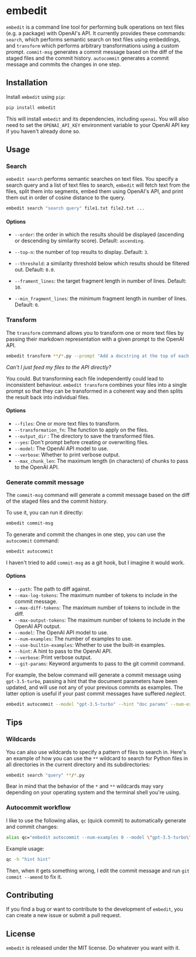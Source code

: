 # embedit

`embedit` is a command line tool for performing bulk operations on text files (e.g. a package) with OpenAI's API. It currently provides these commands: `search`, which performs semantic search on text files using embeddings, and `transform` which performs arbitrary transformations using a custom prompt.
 `commit-msg` generates a commit message based on the diff of the staged files and the commit history.
 `autocommit` generates a commit message and commits the changes in one step.


## Installation

Install `embedit` using `pip`:

```bash
pip install embedit
```

This will install `embedit` and its dependencies, including `openai`. You will also need to set the `OPENAI_API_KEY` environment variable to your OpenAI API key if you haven't already done so.

## Usage

### Search

`embedit search` performs semantic searches on text files. You specify a search query and a list of text files to search, `embedit` will fetch text from the files, split them into segments, embed them using OpenAI's API, and print them out in order of cosine distance to the query.

```bash
embedit search "search query" file1.txt file2.txt ...
```

#### Options

- `--order`: the order in which the results should be displayed (ascending or descending by similarity score). Default: `ascending`.

- `--top-n`: the number of top results to display. Default: `3`.

- `--threshold`: a similarity threshold below which results should be filtered out. Default: `0.0`.

- `--frament_lines`: the target fragment length in number of lines. Default: `10`.

- `--min_fragment_lines`: the minimum fragment length in number of lines. Default: `0`.

### Transform

The `transform` command allows you to transform one or more text files by passing their markdown representation with a given prompt to the OpenAI API.

```bash
embedit transform **/*.py --prompt "Add a docstring at the top of each file" --output-dir out
```

*Can't I just feed my files to the API directly?*

You could. But transforming each file independently could lead to inconsistent behaviour. `embedit transform` combines your files into a single prompt so that they can be transformed in a coherent way and then splits the result back into individual files.

#### Options

- `--files`: One or more text files to transform.
- `--transformation_fn`: The function to apply on the files.
- `--output_dir` : The directory to save the transformed files.
- `--yes`: Don't prompt before creating or overwriting files.
- `--model`: The OpenAI API model to use.
- `--verbose`: Whether to print verbose output.
- `--max_chunk_len`: The maximum length (in characters) of chunks to pass to the OpenAI API.

### Generate commit message

The `commit-msg` command will generate a commit message based on the diff of the staged files and the commit history. 

To use it, you can run it directly:

```bash
embedit commit-msg
```

To generate and commit the changes in one step, you can use the `autocommit` command:

```bash
embedit autocommit
```

I haven't tried to add `commit-msg` as a git hook, but I imagine it would work.

#### Options

- `--path`: The path to diff against.
- `--max-log-tokens`: The maximum number of tokens to include in the commit message.
- `--max-diff-tokens`: The maximum number of tokens to include in the diff.
- `--max-output-tokens`: The maximum number of tokens to include in the OpenAI API output.
- `--model`: The OpenAI API model to use.
- `--num-examples`: The number of examples to use.
- `--use-builtin-examples`: Whether to use the built-in examples.
- `--hint`: A hint to pass to the OpenAI API.
- `--verbose`: Print verbose output.
- `--git-params`: Keyword arguments to pass to the git commit command.


For example, the below command will generate a commit message using `gpt-3.5-turbo`, passing a hint that the document parameters have been updated, and will use not any of your previous commits as examples. The latter option is useful if your past commit messages have suffered *neglect*.

```bash
embedit autocommit --model "gpt-3.5-turbo" --hint "doc params" --num-examples 0
```
## Tips

### Wildcards
You can also use wildcards to specify a pattern of files to search in. Here's an example of how you can use the `**` wildcard to search for Python files in all directories in the current directory and its subdirectories:

```bash
embedit search "query" **/*.py
```

Bear in mind that the behavior of the `*` and `**` wildcards may vary depending on your operating system and the terminal shell you're using.

### Autocommit workflow

I like to use the following alias, `qc` (quick commit) to automatically generate and commit changes:

```bash
alias qc="embedit autocommit --num-examples 0 --model \"gpt-3.5-turbo\""
```

Example usage:

```bash
qc -h "hint hint"
```

Then, when it gets something wrong, I edit the commit message and run `git commit --amend` to fix it.

## Contributing

If you find a bug or want to contribute to the development of `embedit`, you can create a new issue or submit a pull request.

## License

`embedit` is released under the MIT license. Do whatever you want with it.